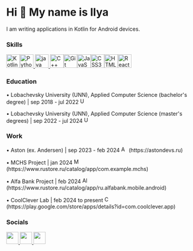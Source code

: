 Hi 👋 My name is Ilya
=============================

I am writing applications in Kotlin for Android devices.

### Skills

<p align="left">
<a href="https://kotlinlang.org/" target="_blank" rel="noreferrer"><img src="https://raw.githubusercontent.com/danielcranney/readme-generator/main/public/icons/skills/kotlin-colored.svg" width="36" height="36" alt="Kotlin" /></a><a href="https://www.python.org/" target="_blank" rel="noreferrer"><img src="https://raw.githubusercontent.com/danielcranney/readme-generator/main/public/icons/skills/python-colored.svg" width="36" height="36" alt="Python" /></a><a href="https://www.java.com" target="_blank" rel="noreferrer"> <img src="https://raw.githubusercontent.com/danielcranney/readme-generator/main/public/icons/skills/java-colored.svg" alt="java" width="36" height="36"/> </a><a href="https://docs.microsoft.com/en-us/cpp/?view=msvc-170" target="_blank" rel="noreferrer"><img src="https://raw.githubusercontent.com/danielcranney/readme-generator/main/public/icons/skills/cplusplus-colored.svg" width="36" height="36" alt="C++" /></a><a href="https://git-scm.com/" target="_blank" rel="noreferrer"><img src="https://raw.githubusercontent.com/danielcranney/readme-generator/main/public/icons/skills/git-colored.svg" width="36" height="36" alt="Git" /></a><a href="https://developer.mozilla.org/en-US/docs/Web/JavaScript" target="_blank" rel="noreferrer"><img src="https://raw.githubusercontent.com/danielcranney/readme-generator/main/public/icons/skills/javascript-colored.svg" width="36" height="36" alt="JavaScript" /></a><a href="https://www.w3.org/TR/CSS/#css" target="_blank" rel="noreferrer"><img src="https://raw.githubusercontent.com/danielcranney/readme-generator/main/public/icons/skills/css3-colored.svg" width="36" height="36" alt="CSS3" /></a><a href="https://developer.mozilla.org/en-US/docs/Glossary/HTML5" target="_blank" rel="noreferrer"><img src="https://raw.githubusercontent.com/danielcranney/readme-generator/main/public/icons/skills/html5-colored.svg" width="36" height="36" alt="HTML5" /></a><a href="https://reactjs.org/" target="_blank" rel="noreferrer"><img src="https://raw.githubusercontent.com/danielcranney/readme-generator/main/public/icons/skills/react-colored.svg" width="36" height="36" alt="React" /></a>
</p>

### Education
<p> • Lobachevsky University (UNN), Applied Computer Science (bachelor's degree) | sep 2018 - jul 2022 <img src="https://www.unn.ru/site/images/brand/unn_logo_rus1.png" width="16" height="16" alt="UNN" /></p>
<p> • Lobachevsky University (UNN), Applied Computer Science (master's degrees) | sep 2022 - jul 2024 <img src="https://www.unn.ru/site/images/brand/unn_logo_rus1.png" width="16" height="16" alt="UNN" /></p>

### Work
<p> • Aston (ex. Andersen) | sep 2023 - feb 2024  <img src="https://media.licdn.com/dms/image/D4E0BAQGIKolChCKwBg/company-logo_200_200/0/1694693830846/astondevs_logo?e=2147483647&v=beta&t=yqfDvdghyXeYkM3x9b-WwDR30aSOqKFeMkOsfHB4BEM" width="16" height="16" alt="Aston" />  (https://astondevs.ru)</p>
<p> • MCHS Project | jan 2024  <img src="https://alllogos.ru/images/logotip-mchs.jpg" width="16" height="16" alt="MCHS" />  (https://www.rustore.ru/catalog/app/com.example.mchs)</p>
<p> • Alfa Bank Project | feb 2024  <img src="https://centergoroda.com/upload/iblock/3e6/xl5xrnhm0qpjfkgf9ekv60k7h7ndkgou/footer_alfa_logo_1025x1025_common_19_01_2021.png" width="16" height="16" alt="AlfaBank" />  (https://www.rustore.ru/catalog/app/ru.alfabank.mobile.android)</p>
<p> • CoolClever Lab | feb 2024 to present <img src="https://play-lh.googleusercontent.com/5eL8LRI3Lt_HiM0RqdKveJAoW7UnOd6IqpLakuhAJDRoMmkQbld-_QksQM3iwT8qQCk" width="16" height="16" alt="CoolClever" />  (https://play.google.com/store/apps/details?id=com.coolclever.app)</p>

### Socials

<p align="left"> <a href="https://www.codepen.io/ilyaushenin" target="_blank" rel="noreferrer"> <picture> <source media="(prefers-color-scheme: dark)" srcset="https://raw.githubusercontent.com/danielcranney/readme-generator/main/public/icons/socials/codepen-dark.svg" /> <source media="(prefers-color-scheme: light)" srcset="https://raw.githubusercontent.com/danielcranney/readme-generator/main/public/icons/socials/codepen.svg" /> <img src="https://raw.githubusercontent.com/danielcranney/readme-generator/main/public/icons/socials/codepen.svg" width="32" height="32" /> </picture> </a> <a href="https://www.github.com/BirdUshenin" target="_blank" rel="noreferrer"> <picture> <source media="(prefers-color-scheme: dark)" srcset="https://raw.githubusercontent.com/danielcranney/readme-generator/main/public/icons/socials/github-dark.svg" /> <source media="(prefers-color-scheme: light)" srcset="https://raw.githubusercontent.com/danielcranney/readme-generator/main/public/icons/socials/github.svg" /> <img src="https://raw.githubusercontent.com/danielcranney/readme-generator/main/public/icons/socials/github.svg" width="32" height="32" /> </picture> </a> <a href="https://www.x.com/BirdUshenin" target="_blank" rel="noreferrer"> <picture> <source media="(prefers-color-scheme: dark)" srcset="https://raw.githubusercontent.com/danielcranney/readme-generator/main/public/icons/socials/twitter-dark.svg" /> <source media="(prefers-color-scheme: light)" srcset="https://raw.githubusercontent.com/danielcranney/readme-generator/main/public/icons/socials/twitter.svg" /> <img src="https://raw.githubusercontent.com/danielcranney/readme-generator/main/public/icons/socials/twitter.svg" width="32" height="32" /> </picture> </a></p>
